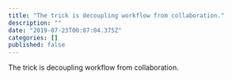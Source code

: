 ```yaml
---
title: "The trick is decoupling workflow from collaboration."
description: ""
date: "2019-07-23T00:07:04.375Z"
categories: []
published: false
---
```


  

The trick is decoupling workflow from collaboration.
